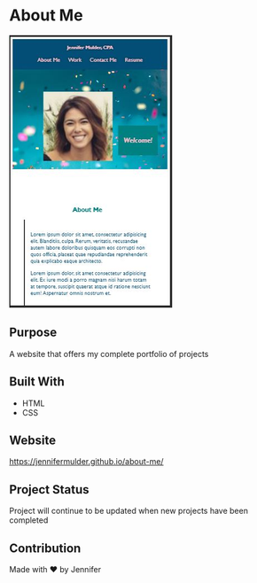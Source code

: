 # About Me

![](assets/images/about-me.jpg)

## Purpose
A website that offers my complete portfolio of projects 

## Built With
* HTML
* CSS

## Website
https://jennifermulder.github.io/about-me/

## Project Status
Project will continue to be updated when new projects have been completed

## Contribution
Made with ❤️ by Jennifer

 
